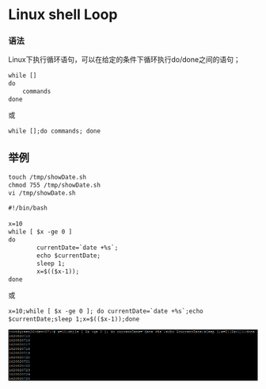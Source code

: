 # Linux shell Loop

### 语法

Linux下执行循环语句，可以在给定的条件下循环执行do/done之间的语句；

```shell
while []
do
	commands
done
```

或

```shell
while [];do commands; done
```



## 举例

```shell
touch /tmp/showDate.sh
chmod 755 /tmp/showDate.sh
vi /tmp/showDate.sh
```



```shell
#!/bin/bash

x=10
while [ $x -ge 0 ]
do
        currentDate=`date +%s`;
        echo $currentDate;
        sleep 1;
        x=$(($x-1));
done
```

或

```shell
x=10;while [ $x -ge 0 ]; do currentDate=`date +%s`;echo $currentDate;sleep 1;x=$(($x-1));done
```

![](imgs/shell-while-loop.png)






